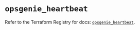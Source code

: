 # `opsgenie_heartbeat`

Refer to the Terraform Registry for docs: [`opsgenie_heartbeat`](https://registry.terraform.io/providers/opsgenie/opsgenie/0.6.35/docs/resources/heartbeat).
